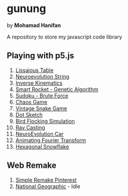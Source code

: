 # gunung

by **Mohamad Hanifan**

A repository to store my javascript code library

## Playing with p5.js

1. [Lissajous Table](https://hanifanm.github.io/p5js/1-lissajous-table)
2. [Neuroevolution String](https://hanifanm.github.io/p5js/2-neuroevolution-string)
3. [Inverse Kinematics](https://hanifanm.github.io/p5js/3-inverse-kinematics)
4. [Smart Rocket - Genetic Algorithm](https://hanifanm.github.io/p5js/4-smart-rocket)
5. [Sudoku - Brute Force](https://hanifanm.github.io/p5js/5-sudoku-brute-force)
6. [Chaos Game](https://hanifanm.github.io/p5js/6-chaos-game)
7. [Vintage Snake Game](https://hanifanm.github.io/p5js/7-snake-game)
8. [Dot Sketch](https://hanifanm.github.io/p5js/8-dot-sketch)
9. [Bird Flocking Simulation](https://hanifanm.github.io/p5js/9-bird-flocking-simulation)
10. [Ray Casting](https://hanifanm.github.io/p5js/10-ray-casting)
11. [NeuroEvolution Car](https://hanifanm.github.io/p5js/11-line-follower)
12. [Animating Fourier Transform](https://hanifanm.github.io/p5js/12-animating-fourier-transform)
12. [Hexagonal Snowflake](https://hanifanm.github.io/p5js/13-hexagon-snowflake)

## Web Remake

1. [Simple Remake Pinterest](https://hanifanm.github.io/web-remake/pinterest)
2. [National Geographic](https://hanifanm.github.io/web-remake/nationalgeographic) - Idle
<!-- 2. [Pokedex](https://hanifanm.github.io/web-remake/pokedex/out) -->